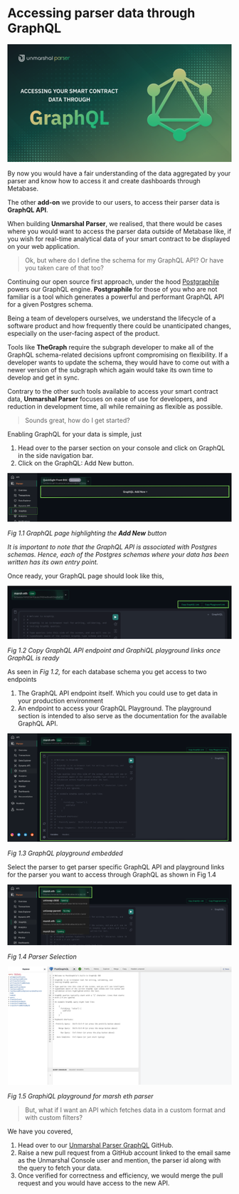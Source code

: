 # Accessing parser data through GraphQL

![](../../images/parser/graphql/graphql_banner.png)

By now you would have a fair understanding of the data aggregated by your parser and know how to access it and create dashboards through Metabase.

The other **add-on** we provide to our users, to access their parser data is **GraphQL API**.

When building **Unmarshal Parser**, we realised, that there would be cases where you would want to access the parser data outside of Metabase like, if you wish for real-time analytical data of your smart contract to be displayed on your web application.

> Ok, but where do I define the schema for my GraphQL API? Or have you taken care of that too?

Continuing our open source first approach, under the hood [Postgraphile](https://www.graphile.org/) powers our GraphQL engine. **Postgraphile** for those of you who are not familiar is a tool which generates a powerful and performant GraphQL API for a given Postgres schema.

Being a team of developers ourselves, we understand the lifecycle of a software product and how frequently there could be unanticipated changes, especially on the user-facing aspect of the product.

Tools like **TheGraph** require the subgraph developer to make all of the GraphQL schema-related decisions upfront compromising on flexibility. If a developer wants to update the schema, they would have to come out with a newer version of the subgraph which again would take its own time to develop and get in sync.

Contrary to the other such tools available to access your smart contract data, **Unmarshal Parser** focuses on ease of use for developers, and reduction in development time, all while remaining as flexible as possible.

> Sounds great, how do I get started?

Enabling GraphQL for your data is simple, just

1. Head over to the parser section on your console and click on GraphQL in the side navigation bar.
2. Click on the GraphQL: Add New button.

![](../../images/parser/graphql/graphql_create_new.png)

_Fig 1.1 GraphQL page highlighting the ***Add New*** button_

_It is important to note that the GraphQL API is associated with Postgres schemas. Hence, each of the Postgres schemas where your data has been written has its own entry point._

Once ready, your GraphQL page should look like this,

![](../../images/parser/graphql/graphql_view_details.png)

_Fig 1.2 Copy GraphQL API endpoint and GraphiQL playground links once GraphQL is ready_

As seen in _Fig 1.2,_ for each database schema you get access to two endpoints

1.  The GraphQL API endpoint itself. Which you could use to get data in your production environment
2.  An endpoint to access your GraphQL Playground. The playground section is intended to also serve as the documentation for the available GraphQL API.

![](../../images/parser/graphql/graphql_view_details_screen.png)

_Fig 1.3 GraphQL playground embedded_

Select the parser to get parser specific GraphQL API and playground links for the parser you want to access through GraphQL as shown in Fig 1.4

![](../../images/parser/graphql/graphql_select_parser.png)

_Fig 1.4 Parser Selection_

![](../../images/parser/graphql/graphql_graphiql.png)

_Fig 1.5 GraphiQL playground for marsh eth parser_

> But, what if I want an API which fetches data in a custom format and with custom filters?

We have you covered,

1.  Head over to our [Unmarshal Parser GraphQL](https://github.com/eucrypt) GitHub.
2.  Raise a new pull request from a GitHub account linked to the email same as the Unmarshal Console user and mention, the parser id along with the query to fetch your data.
3.  Once verified for correctness and efficiency, we would merge the pull request and you would have access to the new API.
